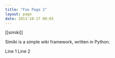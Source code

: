 ```yaml
---
title: "Foo Page 2"
layout: page
date: 2013-10-17 00:03
---
```


[[simiki]]

Simiki is a simple wiki framework, written in Python.

Line 1
Line 2
